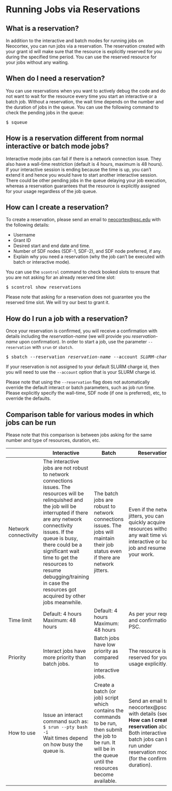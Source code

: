 # Running Jobs via Reservations

## What is a reservation?
In addition to the interactive and batch modes for running jobs on Neocortex, you can run jobs via a reservation. The reservation created with your grant id will make sure that the resource is explicitly reserved for you during the specified time period. You can use the reserved resource for your jobs without any waiting.

## When do I need a reservation?
You can use reservations when you want to actively debug the code and do not want to wait for the resource every time you start an interactive or a batch job. Without a reservation, the wait time depends on the number and the duration of jobs in the queue. You can use the following command to check the pending jobs in the queue:

<pre>
$ squeue
</pre>

## How is a reservation different from normal interactive or batch mode jobs?
Interactive mode jobs can fail if there is a network connection issue. They also have a wall-time restriction (default is 4 hours, maximum is 48 hours). If your interactive session is ending because the time is up, you can’t extend it and hence you would have to start another interactive session. There could be other pending jobs in the queue delaying your job execution, whereas a reservation guarantees that the resource is explicitly assigned for your usage regardless of the job queue.

## How can I create a reservation?
To create a reservation, please send an email to neocortex@psc.edu with the following details:
* Username
* Grant ID
* Desired start and end date and time.
* Number of SDF nodes (SDF-1, SDF-2), and SDF node preferred, if any.
* Explain why you need a reservation (why the job can’t be executed with batch or interactive mode).
  
You can use the `scontrol` command to check booked slots to ensure that you are not asking for an already reserved time slot:

<pre>
$ scontrol show reservations
</pre>

Please note that asking for a reservation does not guarantee you the reserved time slot. We will try our best to grant it.

## How do I run a job with a reservation?
Once your reservation is confirmed, you will receive a confirmation with details including the *reservation-name* (we will provide you *reservation-name* upon confirmation). In order to start a job, use the parameter `--reservation` with `srun` or `sbatch`.

<pre>
$ sbatch --reservation <em>reservation-name</em> --account <em>SLURM-charge-id</em> mnist.batch
</pre>

If your reservation is not assigned to your default SLURM charge id, then you will need to use the `--account` option that is your SLURM charge id.

Please note that using the `--reservation` flag does not automatically override the default interact or batch parameters, such as job run time. Please explicitly specify the wall-time, SDF node (if one is preferred), etc, to override the defaults.

## Comparison table for various modes in which jobs can be run
Please note that this comparison is between jobs asking for the same number and type of resources, duration, etc.
<table>
  <thead>
    <tr>
      <th><th>Interactive</th><th>Batch</th><th>Reservation</th>
    </tr>
  </thead>
  <tbody>
    <tr>
      <td>Network connectivity</td>
      <td>The interactive jobs are not robust to network connections issues. The resources will be relinquished and the job will be interrupted if there are any network connectivity issues. If the queue is busy, there could be a significant wait time to get the resources to resume debugging/training in case the resources got acquired by other jobs meanwhile.</td>
      <td>The batch jobs are robust to network connections issues. The jobs will maintain their job status even if there are network jitters.</td>
      <td>Even if the network jitters, you can quickly acquire the resources without any wait time via interactive or batch job and resume your work.</td>
    </tr>
    <tr>
      <td>Time limit</td>
      <td>Default: 4 hours<br />Maximum: 48 hours</td>
      <td>Default: 4 hours<br />
Maximum: 48 hours</td>
      <td>As per your request and confirmation by PSC.</td>
    </tr>
    <tr>
     <td>Priority</td>
      <td>Interact jobs have more priority than batch jobs.</td>
      <td>Batch jobs have low priority as compared to interactive jobs.</td>
      <td>The resource is reserved for your usage explicitly.</td>
    </tr>
    <tr>
      <td>How to use</td>
      <td>Issue an interact command such as:<br />
<code>$ srun --pty bash -i</code><br />
Wait times depend on how busy the queue is.</td>
      <td>Create a batch (or job) script which contains the commands to be run, then submit the job to be run. It will be in the queue until the resources become available.</td>
      <td>Send an email to neocortex@psc.edu with details (see <strong>How can I create a reservation</strong> above). Both interactive and batch jobs can be run under reservation mode (for the confirmed duration).</td>
    </tr>
  </tbody>
</table>
